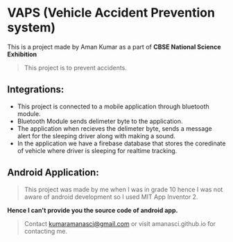 # VAPS (Vehicle Accident Prevention system) 

This is a project made by Aman Kumar as a part of **CBSE National Science Exhibition**
> This project is to prevent accidents.

## Integrations:

- This project is connected to a mobile application through bluetooth module.
- Bluetooth Module sends delimeter byte to the application.
- The application when recieves the delimeter byte, sends a message alert for the sleeping driver along with making a sound.
- In the application we have a firebase database that stores the coredinate of vehicle where driver is sleeping for realtime tracking.

## Android Application:

> This project was made by me when I was in grade 10 hence I was not aware of android development so I used MIT App Inventor 2.

**Hence I can't provide you the source code of android app.**

>Contact kumaramanasci@gmail.com or visit amanasci.github.io for contacting me.
